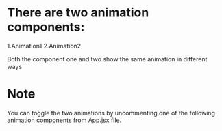 # There are two animation components:

1.Animation1
2.Animation2

Both the component one and two show the same animation in different ways

# Note

You can toggle the two animations by uncommenting one of the following animation components from App.jsx file.
